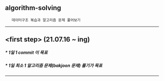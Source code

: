 ## algorithm-solving

       데이터구조 복습과 알고리즘 문제 풀어보기

------------------------------------------

## \<first step\>  (21.07.16 ~ ing)
##### * 1일 1 commit 이 목표
##### * 1일 최소 1 알고리즘 문제(bakjoon 문제) 풀기가 목표

------------------------------------------
